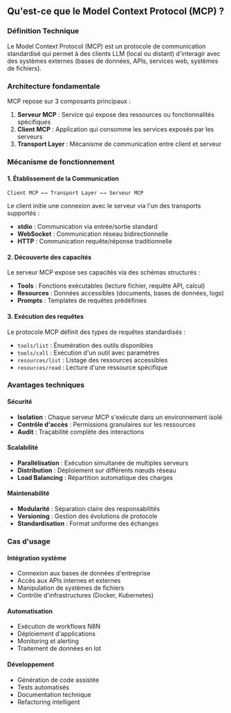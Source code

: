 ## Qu'est-ce que le Model Context Protocol (MCP) ?

### Définition Technique

Le Model Context Protocol (MCP) est un protocole de communication standardisé qui permet à des clients LLM (local ou distant) d'interagir avec des systèmes externes (bases de données, APIs, services web, systèmes de fichiers).

### Architecture fondamentale

MCP repose sur 3 composants principaux :

1. **Serveur MCP** : Service qui expose des ressources ou fonctionnalités spécifiques
2. **Client MCP** : Application qui consomme les services exposés par les serveurs
3. **Transport Layer** : Mécanisme de communication entre client et serveur

### Mécanisme de fonctionnement

#### 1. Établissement de la Communication

```
Client MCP ←→ Transport Layer ←→ Serveur MCP
```

Le client initie une connexion avec le serveur via l'un des transports supportés :
- **stdio** : Communication via entrée/sortie standard
- **WebSocket** : Communication réseau bidirectionnelle
- **HTTP** : Communication requête/réponse traditionnelle

#### 2. Découverte des capacités

Le serveur MCP expose ses capacités via des schémas structurés :
- **Tools** : Fonctions exécutables (lecture fichier, requête API, calcul)
- **Resources** : Données accessibles (documents, bases de données, logs)
- **Prompts** : Templates de requêtes prédéfinies

#### 3. Exécution des requêtes

Le protocole MCP définit des types de requêtes standardisés :
- `tools/list` : Énumération des outils disponibles
- `tools/call` : Exécution d'un outil avec paramètres
- `resources/list` : Listage des ressources accessibles
- `resources/read` : Lecture d'une ressource spécifique

### Avantages techniques

#### Sécurité
- **Isolation** : Chaque serveur MCP s'exécute dans un environnement isolé
- **Contrôle d'accès** : Permissions granulaires sur les ressources
- **Audit** : Traçabilité complète des interactions

#### Scalabilité
- **Parallélisation** : Exécution simultanée de multiples serveurs
- **Distribution** : Déploiement sur différents nœuds réseau
- **Load Balancing** : Répartition automatique des charges

#### Maintenabilité
- **Modularité** : Séparation claire des responsabilités
- **Versioning** : Gestion des évolutions de protocole
- **Standardisation** : Format uniforme des échanges

### Cas d'usage 


#### Intégration système
- Connexion aux bases de données d'entreprise
- Accès aux APIs internes et externes
- Manipulation de systèmes de fichiers
- Contrôle d'infrastructures (Docker, Kubernetes)

#### Automatisation
- Exécution de workflows N8N
- Déploiement d'applications
- Monitoring et alerting
- Traitement de données en lot

#### Développement
- Génération de code assistée
- Tests automatisés
- Documentation technique
- Refactoring intelligent
